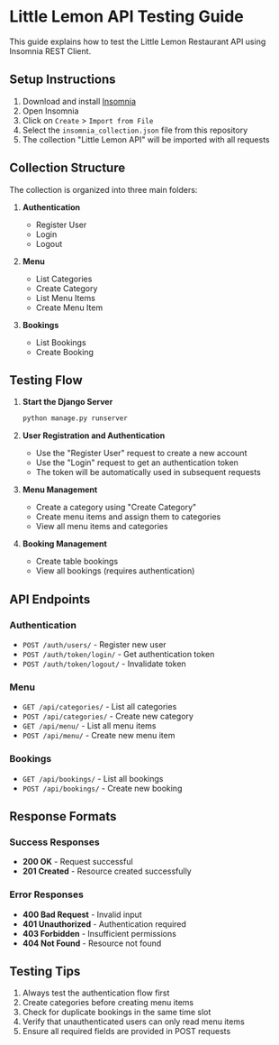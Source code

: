 # Little Lemon API Testing Guide

This guide explains how to test the Little Lemon Restaurant API using Insomnia REST Client.

## Setup Instructions

1. Download and install [Insomnia](https://insomnia.rest/download)
2. Open Insomnia
3. Click on `Create` > `Import from File`
4. Select the `insomnia_collection.json` file from this repository
5. The collection "Little Lemon API" will be imported with all requests

## Collection Structure

The collection is organized into three main folders:

1. **Authentication**
   - Register User
   - Login
   - Logout

2. **Menu**
   - List Categories
   - Create Category
   - List Menu Items
   - Create Menu Item

3. **Bookings**
   - List Bookings
   - Create Booking

## Testing Flow

1. **Start the Django Server**
   ```bash
   python manage.py runserver
   ```

2. **User Registration and Authentication**
   - Use the "Register User" request to create a new account
   - Use the "Login" request to get an authentication token
   - The token will be automatically used in subsequent requests

3. **Menu Management**
   - Create a category using "Create Category"
   - Create menu items and assign them to categories
   - View all menu items and categories

4. **Booking Management**
   - Create table bookings
   - View all bookings (requires authentication)

## API Endpoints

### Authentication
- `POST /auth/users/` - Register new user
- `POST /auth/token/login/` - Get authentication token
- `POST /auth/token/logout/` - Invalidate token

### Menu
- `GET /api/categories/` - List all categories
- `POST /api/categories/` - Create new category
- `GET /api/menu/` - List all menu items
- `POST /api/menu/` - Create new menu item

### Bookings
- `GET /api/bookings/` - List all bookings
- `POST /api/bookings/` - Create new booking

## Response Formats

### Success Responses
- **200 OK** - Request successful
- **201 Created** - Resource created successfully

### Error Responses
- **400 Bad Request** - Invalid input
- **401 Unauthorized** - Authentication required
- **403 Forbidden** - Insufficient permissions
- **404 Not Found** - Resource not found

## Testing Tips

1. Always test the authentication flow first
2. Create categories before creating menu items
3. Check for duplicate bookings in the same time slot
4. Verify that unauthenticated users can only read menu items
5. Ensure all required fields are provided in POST requests

